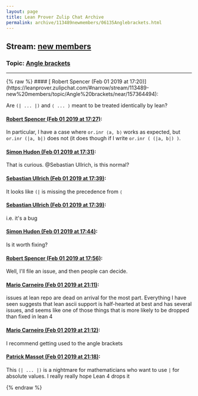 ```yaml
---
layout: page
title: Lean Prover Zulip Chat Archive 
permalink: archive/113489newmembers/06135Anglebrackets.html
---
```


## Stream: [new members](https://leanprover-community.github.io/archive/113489newmembers/index.html)
### Topic: [Angle brackets](https://leanprover-community.github.io/archive/113489newmembers/06135Anglebrackets.html)

---

<base href="https://leanprover.zulipchat.com">
{% raw %}
#### [ Robert Spencer (Feb 01 2019 at 17:20)](https://leanprover.zulipchat.com/#narrow/stream/113489-new%20members/topic/Angle%20brackets/near/157364494):
<p>Are <code>(| ... |)</code> and <code>⟨ ... ⟩</code> meant to be treated identically by lean?</p>

#### [ Robert Spencer (Feb 01 2019 at 17:27)](https://leanprover.zulipchat.com/#narrow/stream/113489-new%20members/topic/Angle%20brackets/near/157364977):
<p>In particular, I have a case where <code>or.inr ⟨a, b⟩</code> works as expected, but <code>or.inr (|a, b|)</code> does not (it does though if I write <code>or.inr ( (|a, b|) )</code>.</p>

#### [ Simon Hudon (Feb 01 2019 at 17:31)](https://leanprover.zulipchat.com/#narrow/stream/113489-new%20members/topic/Angle%20brackets/near/157365234):
<p>That is curious. <span class="user-mention" data-user-id="110024">@Sebastian Ullrich</span>, is this normal?</p>

#### [ Sebastian Ullrich (Feb 01 2019 at 17:39)](https://leanprover.zulipchat.com/#narrow/stream/113489-new%20members/topic/Angle%20brackets/near/157365782):
<p>It looks like <code>(|</code> is missing the precedence from <code>⟨</code></p>

#### [ Sebastian Ullrich (Feb 01 2019 at 17:39)](https://leanprover.zulipchat.com/#narrow/stream/113489-new%20members/topic/Angle%20brackets/near/157365789):
<p>i.e. it's a bug</p>

#### [ Simon Hudon (Feb 01 2019 at 17:44)](https://leanprover.zulipchat.com/#narrow/stream/113489-new%20members/topic/Angle%20brackets/near/157366189):
<p>Is it worth fixing?</p>

#### [ Robert Spencer (Feb 01 2019 at 17:56)](https://leanprover.zulipchat.com/#narrow/stream/113489-new%20members/topic/Angle%20brackets/near/157366944):
<p>Well, I'll file an issue, and then people can decide.</p>

#### [ Mario Carneiro (Feb 01 2019 at 21:11)](https://leanprover.zulipchat.com/#narrow/stream/113489-new%20members/topic/Angle%20brackets/near/157381995):
<p>issues at lean repo are dead on arrival for the most part. Everything I have seen suggests that lean ascii support is half-hearted at best and has several issues, and seems like one of those things that is more likely to be dropped than fixed in lean 4</p>

#### [ Mario Carneiro (Feb 01 2019 at 21:12)](https://leanprover.zulipchat.com/#narrow/stream/113489-new%20members/topic/Angle%20brackets/near/157382079):
<p>I recommend getting used to the angle brackets</p>

#### [ Patrick Massot (Feb 01 2019 at 21:18)](https://leanprover.zulipchat.com/#narrow/stream/113489-new%20members/topic/Angle%20brackets/near/157382482):
<p>This <code>(| ... |)</code> is a nightmare for mathematicians who want to use <code>|</code> for absolute values. I really really hope Lean 4 drops it</p>


{% endraw %}
